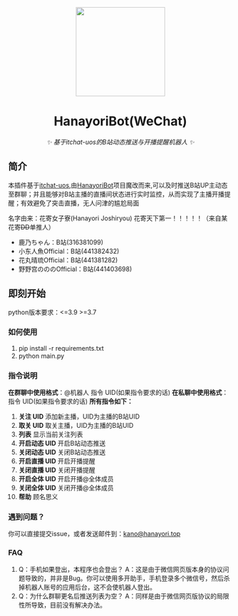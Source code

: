 <!-- markdownlint-disable MD033 MD041-->
<p align="center">
  <img src="https://cdn.jsdelivr.net/gh/kanomahoro/images@main/logo.png" width="200" height="200"/>
</p>

<div align="center">

# HanayoriBot(WeChat)
<!-- markdownlint-disable-next-line MD036 -->
_✨ 基于itchat-uos的B站动态推送与开播提醒机器人 ✨_

</div>

## 简介

本插件基于[itchat-uos](https://github.com/why2lyj/ItChat-UOS),由[HanayoriBot](https://github.com/kanomahoro/nonebot-hanayori)项目魔改而来,可以及时推送B站UP主动态至群聊；并且能够对B站主播的直播间状态进行实时监控，从而实现了主播开播提醒；有效避免了突击直播，无人问津的尴尬局面

名字由来：花寄女子寮(Hanayori Joshiryou) 花寄天下第一！！！！！（来自某花寄~~DD~~单推人）
+ 鹿乃ちゃん：B站(316381099)
+ 小东人魚Official：B站(441382432)
+ 花丸晴琉Official：B站(441381282)
+ 野野宫のののOfficial：B站(441403698)


## 即刻开始
python版本要求：<=3.9 >=3.7
### 如何使用
   1. pip install -r requirements.txt
   2. python main.py
### 指令说明
**在群聊中使用格式**：@机器人 指令 UID(如果指令要求的话) 
**在私聊中使用格式**：指令 UID(如果指令要求的话)
**所有指令如下：**
1. **关注 UID**
   添加新主播，UID为主播的B站UID
2. **取关 UID**
   取关主播，UID为主播的B站UID
3. **列表**
   显示当前关注列表
4. **开启动态 UID**
   开启B站动态推送
5. **关闭动态 UID**
   关闭B站动态推送
6. **开启直播 UID**
   开启开播提醒
7. **关闭直播 UID**
   关闭开播提醒
8. **开启全体 UID**
   开启开播@全体成员
9. **关闭全体 UID**
   关闭开播@全体成员
10. **帮助**
   顾名思义

### 遇到问题？
你可以直接提交issue，或者发送邮件到：kano@hanayori.top
### FAQ
1. Q：手机如果登出，本程序也会登出？
   A：这是由于微信网页版本身的协议问题导致的，并非是Bug。你可以使用多开助手，手机登录多个微信号，然后杀掉机器人账号的应用后台，这不会使机器人登出。
2. Q：为什么群聊更名后推送列表为空？
   A：同样是由于微信网页版协议的局限性所导致，目前没有解决办法。
